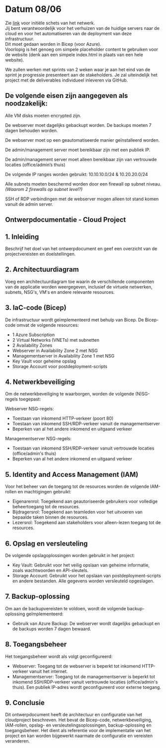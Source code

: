 # Datum 08/06

Zie [link](/PRO-01Cloud/Ontwerp/Schets.drawio) voor initiële schets van het netwerk.  
Jij bent verantwoordelijk voor het verhuizen van de huidige servers naar de cloud en voor het automatiseren van de deployment van deze infrastructuur.  
Dit moet gedaan worden in Bicep (voor Azure).  
Voorlopig is het genoeg om simpele placeholder content te gebruiken voor de website (denk aan een simpele index.html in plaats van een hele website).

We zullen werken met sprints van 2 weken waar je aan het eind van de sprint je progressie presenteert aan de stakeholders. Je zal uiteindelijk het project met de deliverables individueel inleveren via GitHub.

## De volgende eisen zijn aangegeven als noodzakelijk:

Alle VM disks moeten encrypted zijn.

De webserver moet dagelijks gebackupt worden. De backups moeten 7 dagen behouden worden.

De webserver moet op een geautomatiseerde manier geïnstalleerd worden.

De admin/management server moet bereikbaar zijn met een publiek IP.

De admin/management server moet alleen bereikbaar zijn van vertrouwde locaties (office/admin’s thuis)

De volgende IP ranges worden gebruikt: 10.10.10.0/24 & 10.20.20.0/24

Alle subnets moeten beschermd worden door een firewall op subnet niveau. _(Waarom 2 firewalls op subnet level?)_

SSH of RDP verbindingen met de webserver mogen alleen tot stand komen vanuit de admin server.

## Ontwerpdocumentatie - Cloud Project

## 1. Inleiding

Beschrijf het doel van het ontwerpdocument en geef een overzicht van de projectvereisten en doelstellingen.

## 2. Architectuurdiagram

Voeg een architectuurdiagram toe waarin de verschillende componenten van de applicatie worden weergegeven, inclusief de virtuele netwerken, subnets, NSG's, VM's en andere relevante resources.

## 3. IaC-code (Bicep)

De infrastructuur wordt geïmplementeerd met behulp van Bicep. De Bicep-code omvat de volgende resources:

- 1 Azure Subscription
- 2 Virtual Networks (VNETs) met subnetten
- 2 Availability Zones
- Webserver in Availability Zone 2 met NSG
- Managementserver in Availability Zone 1 met NSG
- Key Vault voor geheime opslag
- Storage Account voor postdeployment-scripts

## 4. Netwerkbeveiliging

Om de netwerkbeveiliging te waarborgen, worden de volgende (N)SG-regels toegepast:

Webserver NSG-regels:

- Toestaan van inkomend HTTP-verkeer (poort 80)
- Toestaan van inkomend SSH/RDP-verkeer vanuit de managementserver
- Beperken van al het andere inkomend en uitgaand verkeer

Managementserver NSG-regels:

- Toestaan van inkomend SSH/RDP-verkeer vanuit vertrouwde locaties (office/admin's thuis)
- Beperken van al het andere inkomend en uitgaand verkeer

## 5. Identity and Access Management (IAM)

Voor het beheer van de toegang tot de resources worden de volgende IAM-rollen en machtigingen gebruikt:

- Eigenarenrol: Toegekend aan geautoriseerde gebruikers voor volledige beheertoegang tot de resources.
- Bijdragersrol: Toegekend aan teamleden voor het uitvoeren van bepaalde taken binnen de resources.
- Lezersrol: Toegekend aan stakeholders voor alleen-lezen toegang tot de resources.

## 6. Opslag en versleuteling

De volgende opslagoplossingen worden gebruikt in het project:

- Key Vault: Gebruikt voor het veilig opslaan van geheime informatie, zoals wachtwoorden en API-sleutels.
- Storage Account: Gebruikt voor het opslaan van postdeployment-scripts en andere bestanden. Alle gegevens worden versleuteld opgeslagen.

## 7. Backup-oplossing

Om aan de backupvereisten te voldoen, wordt de volgende backup-oplossing geïmplementeerd:

- Gebruik van Azure Backup: De webserver wordt dagelijks gebackupt en de backups worden 7 dagen bewaard.

## 8. Toegangsbeheer

Het toegangsbeheer wordt als volgt geconfigureerd:

- Webserver: Toegang tot de webserver is beperkt tot inkomend HTTP-verkeer vanuit het internet.
- Managementserver: Toegang tot de managementserver is beperkt tot inkomend SSH/RDP-verkeer vanuit vertrouwde locaties (office/admin's thuis). Een publiek IP-adres wordt geconfigureerd voor externe toegang.

## 9. Conclusie

Dit ontwerpdocument heeft de architectuur en configuratie van het cloudproject beschreven. Het bevat de Bicep-code, netwerkbeveiliging, IAM-rollen, opslag- en versleutelingsoplossingen, backup-oplossing en toegangsbeheer. Het dient als referentie voor de implementatie van het project en kan worden bijgewerkt naarmate de configuratie en vereisten veranderen.

##

##
